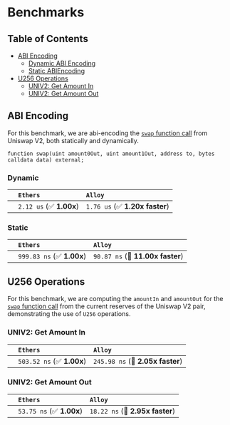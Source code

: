 # Benchmarks

## Table of Contents

- [ABI Encoding](#abi-encoding)
  - [Dynamic ABI Encoding](#dynamic)
  - [Static ABIEncoding](#static)
- [U256 Operations](#u256-operations)
  - [UNIV2: Get Amount In](#univ2:-get-amount-in)
  - [UNIV2: Get Amount Out](#univ2:-get-amount-out)

## ABI Encoding

For this benchmark, we are abi-encoding the [`swap` function call](https://github.com/Uniswap/v2-core/blob/ee547b17853e71ed4e0101ccfd52e70d5acded58/contracts/UniswapV2Pair.sol#L159) from Uniswap V2, both statically and dynamically.

```solidity
function swap(uint amount0Out, uint amount1Out, address to, bytes calldata data) external;
```

### Dynamic

|     | `Ethers`                 | `Alloy`                         |
| :-- | :----------------------- | :------------------------------ |
|     | `2.12 us` (✅ **1.00x**) | `1.76 us` (✅ **1.20x faster**) |

### Static

|     | `Ethers`                   | `Alloy`                           |
| :-- | :------------------------- | :-------------------------------- |
|     | `999.83 ns` (✅ **1.00x**) | `90.87 ns` (🚀 **11.00x faster**) |

## U256 Operations

For this benchmark, we are computing the `amountIn` and `amountOut` for the [`swap` function call](https://github.com/Uniswap/v2-core/blob/ee547b17853e71ed4e0101ccfd52e70d5acded58/contracts/UniswapV2Pair.sol#L159) from the current reserves of the Uniswap V2 pair, demonstrating the use of `U256` operations.

### UNIV2: Get Amount In

|     | `Ethers`                   | `Alloy`                           |
| :-- | :------------------------- | :-------------------------------- |
|     | `503.52 ns` (✅ **1.00x**) | `245.98 ns` (🚀 **2.05x faster**) |

### UNIV2: Get Amount Out

|     | `Ethers`                  | `Alloy`                          |
| :-- | :------------------------ | :------------------------------- |
|     | `53.75 ns` (✅ **1.00x**) | `18.22 ns` (🚀 **2.95x faster**) |
